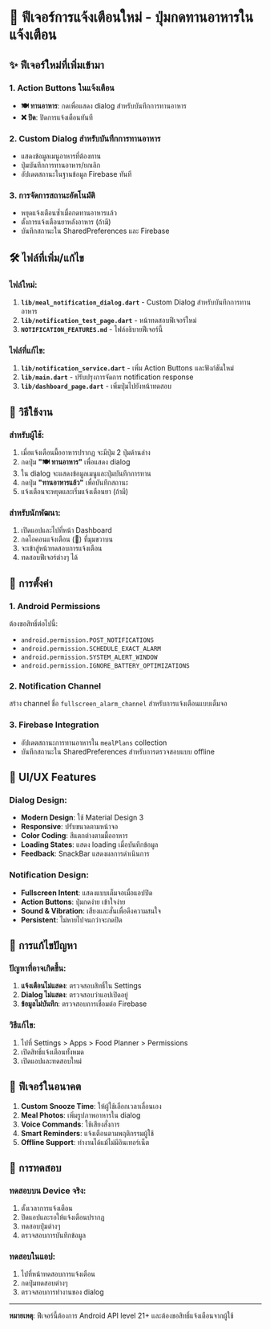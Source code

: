 # 🚀 ฟีเจอร์การแจ้งเตือนใหม่ - ปุ่มกดทานอาหารในแจ้งเตือน

## ✨ ฟีเจอร์ใหม่ที่เพิ่มเข้ามา

### 1. **Action Buttons ในแจ้งเตือน**
- **🍽️ ทานอาหาร**: กดเพื่อแสดง dialog สำหรับบันทึกการทานอาหาร
- **❌ ปิด**: ปิดการแจ้งเตือนทันที

### 2. **Custom Dialog สำหรับบันทึกการทานอาหาร**
- แสดงข้อมูลเมนูอาหารที่ต้องทาน
- ปุ่มบันทึกการทานอาหาร/ยกเลิก
- อัปเดตสถานะในฐานข้อมูล Firebase ทันที

### 3. **การจัดการสถานะอัตโนมัติ**
- หยุดแจ้งเตือนซ้ำเมื่อกดทานอาหารแล้ว
- ตั้งการแจ้งเตือนยาหลังอาหาร (ถ้ามี)
- บันทึกสถานะใน SharedPreferences และ Firebase

## 🛠️ ไฟล์ที่เพิ่ม/แก้ไข

### ไฟล์ใหม่:
1. **`lib/meal_notification_dialog.dart`** - Custom Dialog สำหรับบันทึกการทานอาหาร
2. **`lib/notification_test_page.dart`** - หน้าทดสอบฟีเจอร์ใหม่
3. **`NOTIFICATION_FEATURES.md`** - ไฟล์อธิบายฟีเจอร์นี้

### ไฟล์ที่แก้ไข:
1. **`lib/notification_service.dart`** - เพิ่ม Action Buttons และฟังก์ชันใหม่
2. **`lib/main.dart`** - ปรับปรุงการจัดการ notification response
3. **`lib/dashboard_page.dart`** - เพิ่มปุ่มไปยังหน้าทดสอบ

## 🎯 วิธีใช้งาน

### สำหรับผู้ใช้:
1. เมื่อแจ้งเตือนมื้ออาหารปรากฏ จะมีปุ่ม 2 ปุ่มด้านล่าง
2. กดปุ่ม **"🍽️ ทานอาหาร"** เพื่อแสดง dialog
3. ใน dialog จะแสดงข้อมูลเมนูและปุ่มบันทึกการทาน
4. กดปุ่ม **"ทานอาหารแล้ว"** เพื่อบันทึกสถานะ
5. แจ้งเตือนจะหยุดและเริ่มแจ้งเตือนยา (ถ้ามี)

### สำหรับนักพัฒนา:
1. เปิดแอปและไปที่หน้า Dashboard
2. กดไอคอนแจ้งเตือน (🔔) ที่มุมขวาบน
3. จะเข้าสู่หน้าทดสอบการแจ้งเตือน
4. ทดสอบฟีเจอร์ต่างๆ ได้

## 🔧 การตั้งค่า

### 1. **Android Permissions**
ต้องขอสิทธิ์ต่อไปนี้:
- `android.permission.POST_NOTIFICATIONS`
- `android.permission.SCHEDULE_EXACT_ALARM`
- `android.permission.SYSTEM_ALERT_WINDOW`
- `android.permission.IGNORE_BATTERY_OPTIMIZATIONS`

### 2. **Notification Channel**
สร้าง channel ชื่อ `fullscreen_alarm_channel` สำหรับการแจ้งเตือนแบบเต็มจอ

### 3. **Firebase Integration**
- อัปเดตสถานะการทานอาหารใน `mealPlans` collection
- บันทึกสถานะใน SharedPreferences สำหรับการตรวจสอบแบบ offline

## 🎨 UI/UX Features

### Dialog Design:
- **Modern Design**: ใช้ Material Design 3
- **Responsive**: ปรับขนาดตามหน้าจอ
- **Color Coding**: สีแตกต่างตามมื้ออาหาร
- **Loading States**: แสดง loading เมื่อบันทึกข้อมูล
- **Feedback**: SnackBar แสดงผลการดำเนินการ

### Notification Design:
- **Fullscreen Intent**: แสดงแบบเต็มจอเมื่อแอปปิด
- **Action Buttons**: ปุ่มกดง่าย เข้าใจง่าย
- **Sound & Vibration**: เสียงและสั่นเพื่อดึงความสนใจ
- **Persistent**: ไม่หายไปจนกว่าจะกดปิด

## 🚨 การแก้ไขปัญหา

### ปัญหาที่อาจเกิดขึ้น:
1. **แจ้งเตือนไม่แสดง**: ตรวจสอบสิทธิ์ใน Settings
2. **Dialog ไม่แสดง**: ตรวจสอบว่าแอปเปิดอยู่
3. **ข้อมูลไม่บันทึก**: ตรวจสอบการเชื่อมต่อ Firebase

### วิธีแก้ไข:
1. ไปที่ Settings > Apps > Food Planner > Permissions
2. เปิดสิทธิ์แจ้งเตือนทั้งหมด
3. เปิดแอปและทดสอบใหม่

## 🔮 ฟีเจอร์ในอนาคต

1. **Custom Snooze Time**: ให้ผู้ใช้เลือกเวลาเลื่อนเอง
2. **Meal Photos**: เพิ่มรูปภาพอาหารใน dialog
3. **Voice Commands**: ใช้เสียงสั่งการ
4. **Smart Reminders**: แจ้งเตือนตามพฤติกรรมผู้ใช้
5. **Offline Support**: ทำงานได้แม้ไม่มีอินเทอร์เน็ต

## 📱 การทดสอบ

### ทดสอบบน Device จริง:
1. ตั้งเวลาการแจ้งเตือน
2. ปิดแอปและรอให้แจ้งเตือนปรากฏ
3. ทดสอบปุ่มต่างๆ
4. ตรวจสอบการบันทึกข้อมูล

### ทดสอบในแอป:
1. ไปที่หน้าทดสอบการแจ้งเตือน
2. กดปุ่มทดสอบต่างๆ
3. ตรวจสอบการทำงานของ dialog

---

**หมายเหตุ**: ฟีเจอร์นี้ต้องการ Android API level 21+ และต้องขอสิทธิ์แจ้งเตือนจากผู้ใช้ 